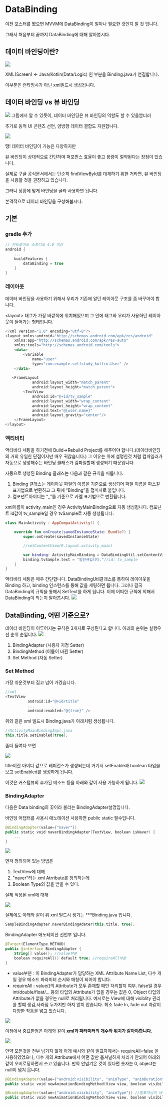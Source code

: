 # DataBinding

이전 포스터를 봤으면 MVVM에 DataBinding이 얼마나 필요한 것인지 알 것 입니다.

그래서 처음부터 끝까지 DataBinding에 대해 알아봅시다.

## 데이터 바인딩이란?
<img src="https://user-images.githubusercontent.com/48902047/146203615-e5a10f43-31af-4eb6-af59-778067b901a3.png"></img>

XML(Screen) <- Java/Kotlin(Data/Logic) 인 부분을 Binding.java가 연결합니다.

이부분은 런타임시가 아닌 xml빌드시 생성됩니다.

## 데이터 바인딩 vs 뷰 바인딩

<img src="https://user-images.githubusercontent.com/48902047/142985022-78607cc8-f8ef-4efc-a57a-18c1cf385d81.png"></img>
그림에서 알 수 있듯이, 데이터 바인딩은 뷰 바인딩의 역할도 할 수 있을뿐더러

추가로 동적 UI 콘텐츠 선언, 양방향 데이터 결합도 지원합니다.

<img src="https://user-images.githubusercontent.com/48902047/142985113-01f61b8c-84e9-4c77-9c11-c32dd74a2bd0.png"></img>

땡! 데이터 바인딩이 기능은 다양하지만

뷰 바인딩이 상대적으로 간단하며 퍼포먼스 효율이 좋고 용량이 절약된다는 장점이 있습니다.

실제로 구글 공식문서에서는 단순히 findViewById를 대체하기 위한 거라면, 뷰 바인딩을 사용할 것을 권장하고 있습니다.

그러니 상황에 맞게 바인딩을 골라 사용하면 됩니다.

본격적으로 데이터 바인딩을 구성해봅시다.

## 기본 
### gradle 추가

```kotlin
// 안드로이드 스튜디오 4.0 이상
android {
    ...
    buildFeatures {
        dataBinding = true
    }
}
```

### 레이아웃
데이터 바인딩을 사용하기 위해서 우리가 기존에 알던 레이아웃 구조를 좀 바꾸어야 합니다.

\<layout> 태그가 가장 바깥쪽에 위치해있으며 그 안에 <data> 태그와 우리가 사용하던 레이아웃이 들어가는 형태입니다.

```kotlin
<?xml version="1.0" encoding="utf-8"?>
<layout xmlns:android="http://schemas.android.com/apk/res/android"
    xmlns:app="http://schemas.android.com/apk/res-auto"
    xmlns:tools="http://schemas.android.com/tools">
    <data>
        <variable
            name="user"
            type="com.example.selfstudy_kotlin.User" />
    </data>
 
   <FrameLayout
            android:layout_width="match_parent"
            android:layout_height="match_parent">
        <TextView
            android:id="@+id/tv_sample"
            android:layout_width="wrap_content"
            android:layout_height="wrap_content"
            android:text="@{user.name}"
            android:layout_gravity="center"/>
    </FrameLayout>
</layout>
```

### 액티비티
  
액티비티 세팅을 하기전에 Build->Rebuild Project를 해주어야 합니다.(데이터바인딩의 거의 유일한 단점이지만 매우 귀찮습니다.) 그 이유는 위에 설명한것 처럼 컴파일러가 자동으로 생성해주는 바인딩 클래스가 컴파일할때 생성되기 때문입니다.  

자동으로 생성된 Binding 클래스는 다음과 같은 규칙을 따릅니다.
1. Binding 클래스는 레이아웃 파일의 이름을 기준으로 생성되어 파일 이름을 파스칼 표기법으로 변환하고 그 뒤에 “Binding”을 접미사로 붙입니다.
2. 컴포넌트아이디는 “_”를 기준으로 카멜 표기법으로 변환됩니다.  

xml이름이 activity_main인 경우 ActivityMainBinding으로 자동 생성됩니다. 컴포넌트 id값이 tv_sample일 경우 tvSample로 자동 생성됩니다.

```kotlin
class MainActivity : AppCompatActivity() {

    override fun onCreate(savedInstanceState: Bundle?) {
        super.onCreate(savedInstanceState)

        //setContentView(R.layout.activity_main)

        var binding: ActivityMainBinding = DataBindingUtil.setContentView(this, R.layout.activity_main)
        binding.tvSample.text = "임민규입니다."//id: tv_sample
    }
}
```

액티비티 세팅은 매우 간단합니다.
DataBindingUtil클래스를 통하여 레이아웃을 Binding 하고, binding 인스턴스를 통해 값을 세팅하면 됩니다.
그러나 결국 DataBinding의 규칙을 통해서 SetText를 하게 됩니다. 이제 어떠한 규칙에 의해서 DataBinding이 되는지 알아봅시다.
<img src="https://user-images.githubusercontent.com/48902047/146318564-9810fb6a-35fb-4b4f-b70d-cd5a223ea31f.png"></img>

## DataBinding, 어떤 기준으로?
데이터 바인딩이 이루어지는 규칙은 3개지로 구성된다고 합니다. 아래의 순위는 실행우선 순위 순입니다.
<img src="https://user-images.githubusercontent.com/48902047/146328769-d0ce11ca-fc9b-4010-b339-2e3f27572a50.png"></img>

1. BindingAdapter (사용자 지정 Setter)
2. BindingMethod (이름이 바뀐 Setter)
3. Set Method (자동 Setter)

### Set Method
가장 쉬운것부터 집고 넘어 가겠습니다.
```kotlin
//xml
<TextView
          android:id="@+id/title"
          ...
          android:enabled="@{true}" />
```
위와 같은 xml 빌드시 Binding.java가 아래처럼 생성됩니다.

```kotlin
//ActivityMainBindingImpl.java
this.title.setEnabled(true);
```
좀더 들여다 보면

<img src="https://user-images.githubusercontent.com/48902047/146329670-649cb7ad-d1c0-45ab-b6cc-49eab7c7262b.png"></img>

title이란 아이디 값으로 레퍼런스가 생성되는데 거기서 setEnable과 boolean 타입을 보고 setEnabled를 생성하게 됩니다.

이것은 커스텀뷰의 추가된 메소드 등을 아래와 같이 사용 가능하게 됩니다.
<img src="https://user-images.githubusercontent.com/48902047/146330979-08b8aef3-3056-48d3-8e18-e3972be590c5.png"></img>

### BindingAdapter

다음은 Data binding의 꽃이라 불리는 BindingAdapter설명입니다.

바인딩 어댑터를 사용시 애노테이션 사용하면 public static 필수입니다.
```kotlin
@BindingAdapter(value={"naver"})
public static void naverBindingAdapter(TextView, boolean isNaver) {
    ...
}
```
<img src="https://user-images.githubusercontent.com/48902047/146331954-fcc12d5a-2589-49e9-b8e0-ca450e75e6bc.png"></img>

먼저 정의되어 있는 방법은
1. TextView에 대해
2. "naver"라는 xml Atrribute를 정의하는데
3. Boolean Type의 값을 받을 수 있다.

실제 적용된 xml에 대해

<img src="https://user-images.githubusercontent.com/48902047/146332587-bf713b15-7e22-44ba-bfb5-190e59c2afa3.png"></img>

실제에도 아래와 같이 위 xml 빌드시 생기는 \*\*\*Binding.java 입니다.
```kotlin
SampleBindingAdapter.naverBindingAdater(this.title, true);
```
BindingAdapter 애노테이션 선언부 입니다.
```kotlin
@Target(ElementType.METHOD)
public @interface BindingAdapter {
    String[] value(); //value부분
    boolean requireAll() default true; //requireAll부분
}
```
+ value부분 : 이 BindingAdapter가 담당하는 XML Attribute Name List, 다수 개일 경우 메소드 파라미터 순서와 매칭이 되어야 합니다.
+ requireAll : value()의 Attribute가 모두 존재할 때만 처리할지 여부. false일 경우 int/double/float/... 등의 타입의 Attribute가 없을 경우는 값은 0, Object 타입의 Attribute가 없을 경우는 null로 처리됩니다.
예시로는 View에 대해 visiblity 관리를 할떄 생김,사라짐 두가지만 하지 않지 않습니다. 최소 fade In, fade out 과같이 다양한 작동을 넣고 있습니다.

<img src="https://user-images.githubusercontent.com/48902047/146334328-8b6d5c4e-1156-484f-a498-f4881a17ec3d.png"></img>

이점에서 중요한점은 아래와 같이 **xml과 파라미터의 개수와 위치가 같아야합니다.**

<img src="https://user-images.githubusercontent.com/48902047/146334960-f0ff67cd-02b2-4134-ad89-af2a11d2aa61.png"></img>

만약 모든것을 전부 넘기지 않게 아래 예시와 같이 발표자께서는 requireAll=false 을 사용하였었으나, 다수 개의 Attribute에서 어떤 값만 옵셔널하게 처리가 안되어 아래와 같이 오버로딩하면서 쓰고 있습니다. 만약 안넘겨온 것이 있다면 숫자는 0, object는 null이 넘겨 옵니다.
```kotlin
@BindingAdapter(value={"android:visibility", "animType", "animDuration"}) //원래 쓰던것
public static void newAnimationBindingMethod(View view, boolean visibility, @AnimType int animType, int animDuration) { ... }

@BindingAdapter(value={"android:visibility", "animType"}) //발표자님이 바꾸신것
public static void newAnimationBindingMethod(View view, boolean visibility, @AnimType int animType) { ... }
```


